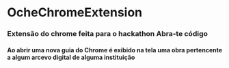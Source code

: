 # OcheChromeExtension
### Extensão do chrome feita para o hackathon Abra-te código 
#### Ao abrir uma nova guia do Chrome é exibido na tela uma obra pertencente a algum arcevo digital de alguma instituição
